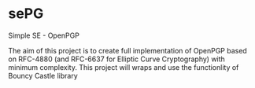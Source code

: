 # sePG
Simple SE - OpenPGP


The aim of this project is to create full implementation of OpenPGP based on RFC-4880 (and RFC-6637 for Elliptic Curve Cryptography) with minimum complexity.
This project will wraps and use the functionlity of Bouncy Castle library
